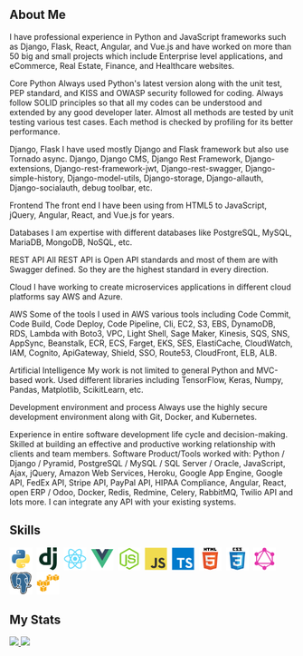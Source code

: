 ## About Me

I have professional experience in Python and JavaScript frameworks such as Django, Flask, React, Angular, and Vue.js and have worked on more than 50 big and small projects which include Enterprise level applications, and eCommerce, Real Estate, Finance, and Healthcare websites.

Core Python
Always used Python's latest version along with the unit test, PEP standard, and KISS and OWASP security followed for coding. Always follow SOLID principles so that all my codes can be understood and extended by any good developer later. Almost all methods are tested by unit testing various test cases. Each method is checked by profiling for its better performance.

Django, Flask
I have used mostly Django and Flask framework but also use Tornado async. Django, Django CMS, Django Rest Framework, Django-extensions, Django-rest-framework-jwt, Django-rest-swagger, Django-simple-history, Django-model-utils, Django-storage, Django-allauth, Django-socialauth, debug toolbar, etc.

Frontend
The front end I have been using from HTML5 to JavaScript, jQuery, Angular, React, and Vue.js for years.

Databases
I am expertise with different databases like PostgreSQL, MySQL, MariaDB, MongoDB, NoSQL, etc.

REST API
All REST API is Open API standards and most of them are with Swagger defined. So they are the highest standard in every direction.

Cloud
I have working to create microservices applications in different cloud platforms say AWS and Azure.

AWS
Some of the tools I used in AWS various tools including Code Commit, Code Build, Code Deploy, Code Pipeline, Cli, EC2, S3, EBS, DynamoDB, RDS, Lambda with Boto3, VPC, Light Shell, Sage Maker, Kinesis, SQS, SNS, AppSync, Beanstalk, ECR, ECS, Farget, EKS, SES, ElastiCache, CloudWatch, IAM, Cognito, ApiGateway, Shield, SSO, Route53, CloudFront, ELB, ALB.

Artificial Intelligence
My work is not limited to general Python and MVC-based work. Used different libraries including TensorFlow, Keras, Numpy, Pandas, Matplotlib, ScikitLearn, etc.

Development environment and process
Always use the highly secure development environment along with Git, Docker, and Kubernetes.

Experience in entire software development life cycle and decision-making. Skilled at building an effective and productive working relationship with clients and team members. Software Product/Tools worked with: Python / Django / Pyramid, PostgreSQL / MySQL / SQL Server / Oracle, JavaScript, Ajax, jQuery, Amazon Web Services, Heroku, Google App Engine, Google API, FedEx API, Stripe API, PayPal API, HIPAA Compliance, Angular, React, open ERP / Odoo, Docker, Redis, Redmine, Celery, RabbitMQ, Twilio API and lots more. I can integrate any API with your existing systems.

## Skills

<div>
  <img src="https://github.com/devicons/devicon/blob/master/icons/python/python-original.svg" title="Python" alt="Python" width="40" height="40"/>&nbsp;
  <img src="https://github.com/devicons/devicon/blob/master/icons/django/django-plain.svg" title="Django" alt="Django" width="40" height="40"/>&nbsp;
  <img src="https://github.com/devicons/devicon/blob/master/icons/react/react-original.svg" title="React" alt="React" width="40" height="40"/>&nbsp;
  <img src="https://github.com/devicons/devicon/blob/master/icons/vuejs/vuejs-original.svg" title="Vue.js" alt="Vue.js" width="40" height="40"/>&nbsp;
  <img src="https://github.com/devicons/devicon/blob/master/icons/nodejs/nodejs-original.svg" title="Node.js" alt="Node.js" width="40" height="40"/>&nbsp;
  <img src="https://github.com/devicons/devicon/blob/master/icons/javascript/javascript-original.svg" title="JavaScript" alt="JavaScript" width="40" height="40"/>&nbsp;
  <img src="https://github.com/devicons/devicon/blob/master/icons/typescript/typescript-original.svg" title="TypeScript" alt="TypeScript" width="40" height="40"/>&nbsp;
  <img src="https://github.com/devicons/devicon/blob/master/icons/html5/html5-original-wordmark.svg" title="HTML5" alt="HTML5" width="40" height="40"/>&nbsp;
  <img src="https://github.com/devicons/devicon/blob/master/icons/css3/css3-original-wordmark.svg" title="CSS3" alt="CSS3" width="40" height="40"/>&nbsp;
  <img src="https://github.com/devicons/devicon/blob/master/icons/graphql/graphql-plain.svg" title="GraphQL" alt="GraphQL" width="40" height="40"/>&nbsp;
  <img src="https://github.com/devicons/devicon/blob/master/icons/postgresql/postgresql-original.svg" title="PostgreSQL" alt="PostgreSQL" width="40" height="40"/>&nbsp;
  <img src="https://github.com/devicons/devicon/blob/master/icons/amazonwebservices/amazonwebservices-original.svg" title="AWS" alt="AWS" width="40" height="40"/>
</div>

## My Stats

<p>
<a href="https://github.com/justinschenk309">
  <img height="180em" src="https://github-readme-stats-eight-theta.vercel.app/api?username=smiledev1230&show_icons=true&theme=algolia&include_all_commits=true&count_private=true"/>
  <img height="180em" src="https://github-readme-stats-eight-theta.vercel.app/api/top-langs/?username=justinschenk309&layout=compact&langs_count=8&theme=algolia"/>
</a>
</p>
